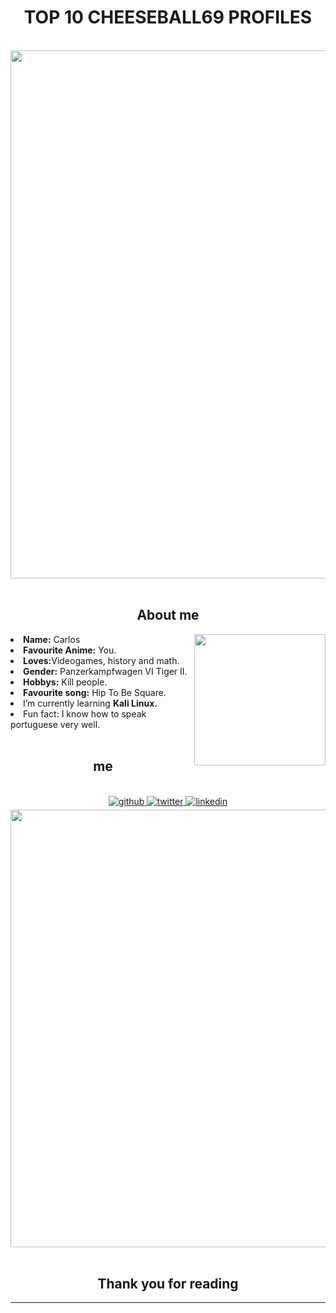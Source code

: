 <h1 align="center">TOP 10 CHEESEBALL69 PROFILES</h1>
<body>
<br>
<div align="center">
<img src="https://delagoabayworld.files.wordpress.com/2011/10/329251_236304643086037_100001195092376_580229_964970982_o.jpg" width="845" >
</div>
<br>


<h2 align="center"> About me</h2>
<div>
<img src="https://49d0798c72.clvaw-cdnwnd.com/30f74f6a36799165f8024223ad61e71a/200000124-8e1d68f12e/texto%20--%20Mocidade%20Portuguesa.jpg?ph=49d0798c72" align="right" width="210" >
<li>
<b>Name:</b> Carlos</li>
<li>
<b>Favourite Anime:</b> You.
</li>
<li>
<b>Loves:</b>Videogames, history and math.
</li>
<li>
<b>Gender:</b> Panzerkampfwagen VI Tiger II.
</li>
<li>
<b>Hobbys:</b> Kill people.
</li>
<li>
<b>Favourite song:</b> Hip To Be Square.
</li>
<li>I’m currently learning <b> Kali Linux.</b>
</li>
<li>Fun fact: </b>I know how to speak portuguese very well.</b>
</li>

</div>

<br>

<h2 align ="center"> me </h2>
<br> 
<div align="center">
<a href="https://github.com/CarlosXSU" target="_blank">
<img src=https://img.shields.io/badge/github-%2324292e.svg?&style=for-the-badge&logo=github&logoColor=white alt=github style="margin-bottom: 5px;" />
</a>
<a href="https://twitter.com/N4XSU" target="_blank">
<img src=https://img.shields.io/badge/twitter-%2300acee.svg?&style=for-the-badge&logo=twitter&logoColor=white alt=twitter style="margin-bottom: 5px;" />
</a>
<a href="https://soundcloud.com/n4xsu" target="_blank">
<img src=https://img.shields.io/badge/SoundCloud-FF3300?style=for-the-badge&logo=soundcloud&logoColor=white alt=linkedin style="margin-bottom: 5px;" />
</a>  <br><img src = "https://live.staticflickr.com/2879/12115914393_6ee9bc1862_b.jpg" width="700"/>
</div>  



</div>  
<br>
<div>
<h2 align="center">Thank you for reading</h2>
<hr>
